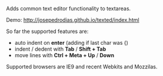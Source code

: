 Adds common text editor functionality to textareas.



Demo: http://josepedrodias.github.io/texted/index.html



So far the supported features are:

* auto indent on **enter** (adding if last char was {)
* indent / dedent with **Tab** / **Shift + Tab**
* move lines with **Ctrl + Meta + Up** / **Down**



Supported browsers are IE9 and recent Webkits and Mozzilas.
